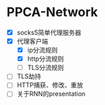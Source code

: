 # PPCA-Network

- [x] socks5简单代理服务器
- [x] 代理客户端
  - [x] ip分流规则
  - [x] http分流规则
  - [ ] TLS分流规则
- [ ] TLS劫持
- [ ] HTTP捕获、修改、重放
- [ ] 关于RNN的presentation
